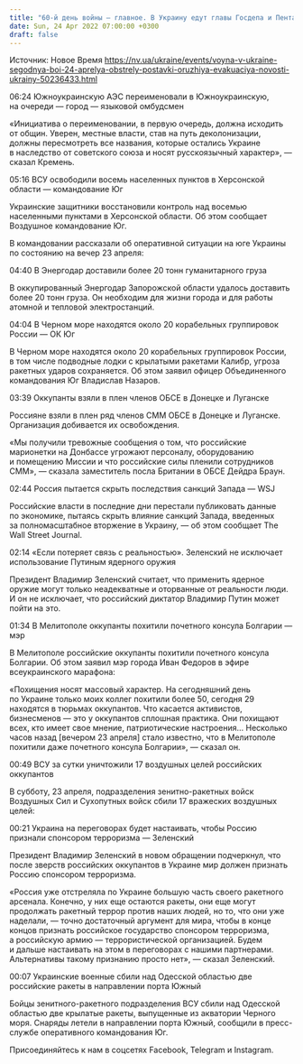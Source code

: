 ```yaml
---
title: "60-й день войны — главное. В Украину едут главы Госдепа и Пентагона, Россия стянула в Черное море около 20 кораблей"
date: Sun, 24 Apr 2022 07:00:00 +0300
draft: false
---
```

Источник: Новое Время https://nv.ua/ukraine/events/voyna-v-ukraine-segodnya-boi-24-aprelya-obstrely-postavki-oruzhiya-evakuaciya-novosti-ukrainy-50236433.html


06:24 Южноукраинскую АЭС переименовали в Южноукраинскую, на очереди — город — языковой омбудсмен

«Инициатива о переименовании, в первую очередь, должна исходить от общин. Уверен, местные власти, став на путь деколонизации, должны пересмотреть все названия, которые остались Украине в наследство от советского союза и носят русскоязычный характер», — сказал Кремень.

05:16 ВСУ освободили восемь населенных пунктов в Херсонской области — командование Юг

Украинские защитники восстановили контроль над восемью населенными пунктами в Херсонской области. Об этом сообщает Воздушное командование Юг.

В командовании рассказали об оперативной ситуации на юге Украины по состоянию на вечер 23 апреля:

04:40 В Энергодар доставили более 20 тонн гуманитарного груза

В оккупированный Энергодар Запорожской области удалось доставить более 20 тонн груза. Он необходим для жизни города и для работы атомной и тепловой электростанций.

04:04 В Черном море находятся около 20 корабельных группировок России — ОК Юг

В Черном море находятся около 20 корабельных группировок России, в том числе подводные лодки с крылатыми ракетами Калибр, угроза ракетных ударов сохраняется. Об этом заявил офицер Объединенного командования Юг Владислав Назаров.

03:39 Оккупанты взяли в плен членов ОБСЕ в Донецке и Луганске

Россияне взяли в плен ряд членов СММ ОБСЕ в Донецке и Луганске. Организация добивается их освобождения.

«Мы получили тревожные сообщения о том, что российские марионетки на Донбассе угрожают персоналу, оборудованию и помещению Миссии и что российские силы пленили сотрудников СММ», — сказала заместитель посла Британии в ОБСЕ Дейдра Браун.

02:44 Россия пытается скрыть последствия санкций Запада — WSJ

Российские власти в последние дни перестали публиковать данные по экономике, пытаясь скрыть влияние санкций Запада, введенных за полномасштабное вторжение в Украину, — об этом сообщает The Wall Street Journal.

02:14 «Если потеряет связь с реальностью». Зеленский не исключает использование Путиным ядерного оружия

Президент Владимир Зеленский считает, что применить ядерное оружие могут только неадекватные и оторванные от реальности люди. И он не исключает, что российский диктатор Владимир Путин может пойти на это.

01:34 В Мелитополе оккупанты похитили почетного консула Болгарии — мэр

В Мелитополе российские оккупанты похитили почетного консула Болгарии. Об этом заявил мэр города Иван Федоров в эфире всеукраинского марафона:

«Похищения носят массовый характер. На сегодняшний день по Украине только моих коллег похитили более 50, сегодня 29 находятся в тюрьмах оккупантов. Что касается активистов, бизнесменов — это у оккупантов сплошная практика. Они похищают всех, кто имеет свое мнение, патриотические настроения… Несколько часов назад [вечером 23 апреля] стало известно, что в Мелитополе похитили даже почетного консула Болгарии», — сказал он.

00:49 ВСУ за сутки уничтожили 17 воздушных целей российских оккупантов

В субботу, 23 апреля, подразделения зенитно-ракетных войск Воздушных Сил и Сухопутных войск сбили 17 вражеских воздушных целей:

00:21 Украина на переговорах будет настаивать, чтобы Россию признали спонсором терроризма — Зеленский

Президент Владимир Зеленский в новом обращении подчеркнул, что после зверств российских оккупантов в Украине мир должен признать Россию спонсором терроризма.

«Россия уже отстреляла по Украине большую часть своего ракетного арсенала. Конечно, у них еще остаются ракеты, они еще могут продолжать ракетный террор против наших людей, но то, что они уже наделали, — точно достаточный аргумент для мира, чтобы в конце концов признать российское государство спонсором терроризма, а российскую армию — террористической организацией. Будем и дальше настаивать на этом в переговорах с нашими партнерами. Альтернативы такому признанию просто нет», — сказал Зеленский.

00:07 Украинские военные сбили над Одесской областью две российские ракеты в направлении порта Южный

Бойцы зенитного-ракетного подразделения ВСУ сбили над Одесской областью две крылатые ракеты, выпущенные из акватории Черного моря. Снаряды летели в направлении порта Южный, сообщили в пресс-службе оперативного командования Юг.

Присоединяйтесь к нам в соцсетях Facebook, Telegram и Instagram.
